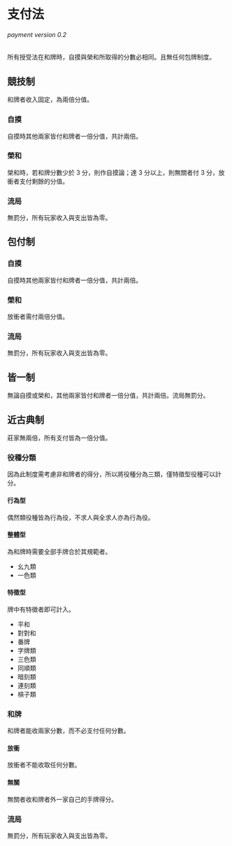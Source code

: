 # 支付法 #
###### payment version 0.2

所有授受法在和牌時，自摸與榮和所取得的分數必相同。且無任何包牌制度。

## 競技制 ##

和牌者收入固定，為兩倍分值。

### 自摸 ###

自摸時其他兩家皆付和牌者一倍分值，共計兩倍。

### 榮和 ###

榮和時，若和牌分數少於 3 分，則作自摸論；達 3 分以上，則無關者付 3 分，放衝者支付剩餘的分值。

### 流局 ###

無罰分，所有玩家收入與支出皆為零。

## 包付制 ##

### 自摸 ###

自摸時其他兩家皆付和牌者一倍分值，共計兩倍。

### 榮和 ###

放衝者需付兩倍分值。

### 流局 ###

無罰分，所有玩家收入與支出皆為零。

## 皆一制 ##

無論自摸或榮和，其他兩家皆付和牌者一倍分值，共計兩倍。流局無罰分。

## 近古典制 ##

莊家無兩倍，所有支付皆為一倍分值。

### 役種分類 ###

因為此制度需考慮非和牌者的得分，所以將役種分為三類，僅特徵型役種可以計分。

#### 行為型 ####

偶然類役種皆為行為役，不求人與全求人亦為行為役。

#### 整體型 ####

為和牌時需要全部手牌合於其規範者。

- 幺九類
- 一色類

#### 特徵型 ####

牌中有特徵者即可計入。

- 平和
- 對對和
- 番牌
- 字牌類
- 三色類
- 同順類
- 暗刻類
- 連刻類
- 槓子類

### 和牌 ###

和牌者能收兩家分數，而不必支付任何分數。

#### 放衝 ####

放衝者不能收取任何分數。

#### 無關 ####

無關者收和牌者外一家自己的手牌得分。

### 流局 ###

無罰分，所有玩家收入與支出皆為零。
